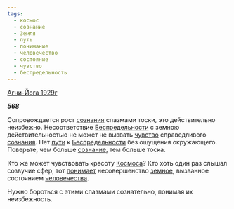 ```yaml
---
tags:
  - космос
  - сознание
  - Земля
  - путь
  - понимание
  - человечество
  - состояние
  - чувство
  - беспредельность
---
```

[Агни-Йога 1929г](https://127.0.0.1:4002/agni/1929)

___568___

Сопровождается рост [сознания](../../../tags/#[сознание](../../../tags/#сознание)) спазмами тоски, это действительно неизбежно. Несоответствие [Беспредельности](../../../tags/#беспредельность) с земною действительностью не может не вызвать [чувство](../../../tags/#чувство) справедливого [сознания](../../../tags/#[сознание](../../../tags/#сознание)). Нет [пути](../../../tags/#путь) к [Беспредельности](../../../tags/#беспредельность) без ощущения окружающего. Поверьте, чем больше [сознание](../../../tags/#сознание), тем больше тоска.   

Кто же может чувствовать красоту [Космоса](../../../tags/#космос)? Кто хоть один раз слышал созвучие сфер, тот [понимает](../../../tags/#понимание) несовершенство [земное](../../../tags/#Земля), вызванное состоянием [человечества](../../../tags/#человечество).   

Нужно бороться с этими спазмами сознательно, понимая их неизбежность.